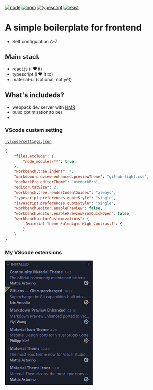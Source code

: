 <!-- 
    Webpack configuration referrence.
    https://typescript-kr.github.io/pages/tutorials/react-&-webpack.html
 -->
[![node][node]][node-url] [![npm][npm]][npm-url] [![typescript][typescript]][typescript-url] [![react][react]][react-url]


# A simple boilerplate for frontend
- Self configuration A-Z

## Main stack
- react.js (i :heart: it)
- typescript (i :heart: it to)
- material-ui (optional, not yet)

## What's includeds?
- webpack dev server with [HMR][hmr-url]
- build optimization(to be)
-

### VScode custom setting
[`.vscode/settings.json`](.vscode/settings.json)
```json
{
    "files.exclude": {
        "node_modules/**": true
    },
    "workbench.tree.indent": 4,
    "markdown-preview-enhanced.previewTheme": "github-light.css",
    "oneDarkPro.editorTheme": "onedarkPro",
    "editor.tabSize": 2,
    "workbench.tree.renderIndentGuides": "always",
    "typescript.preferences.quoteStyle": "single",
    "javascript.preferences.quoteStyle": "single",
    "workbench.editor.enablePreview": false,
    "workbench.editor.enablePreviewFromQuickOpen": false,
    "workbench.colorCustomizations": {
        "[Material Theme Palenight High Contrast]": {
        }
    }
}
```
### My VScode extensions
![My VScode extensions](docs/extensions_capture.png)

[node]: https://img.shields.io/badge/node-^12.18.3-green
[node-url]: https://nodejs.org/en/
[npm]:https://img.shields.io/badge/npm-^6.14.6-red
[npm-url]: https://npmjs.com/package/npm
[typescript]: https://img.shields.io/badge/typescript-^4.0.2-blue
[typescript-url]: https://www.npmjs.com/package/typescript
[react]: https://img.shields.io/badge/react-^16.13.1-blue
[react-url]: https://www.npmjs.com/package/react

[hmr-url]: https://webpack.js.org/concepts/hot-module-replacement